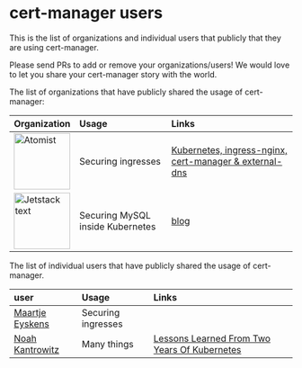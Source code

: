 # cert-manager users

This is the list of organizations and individual users that publicly that they are using cert-manager.

Please send PRs to add or remove your organizations/users! We would love to let you share your cert-manager story with the world.

The list of organizations that have publicly shared the usage of cert-manager:

| Organization | Usage | Links |
| :--- | :--- | :--- |
| [<img src="https://static.atomist.com/logo/atomist-color-lockup-horiz-small.png" alt="Atomist" width="100"> ](https://atomist.com/) | Securing ingresses | [Kubernetes, ingress-nginx, cert-manager & external-dns](https://blog.atomist.com/kubernetes-ingress-nginx-cert-manager-external-dns/) |
| [<img src="https://raw.githubusercontent.com/cert-manager/website/master/assets/icons/jetstack.svg" alt="Jetstack text" width="100"> ](https://jetstack.io) | Securing MySQL inside Kubernetes | [blog](https://blog.jetstack.io/blog/securing-mysql-with-cert-manager/)  | 

The list of individual users that have publicly shared the usage of cert-manager.

| user | Usage | Links |
| :--- | :--- | :--- |
| [Maartje Eyskens](https://github.com/meyskens) | Securing ingresses |  | 
| [Noah Kantrowitz](https://github.com/coderanger) | Many things | [Lessons Learned From Two Years Of Kubernetes](https://coderanger.net/lessons-learned/) |
